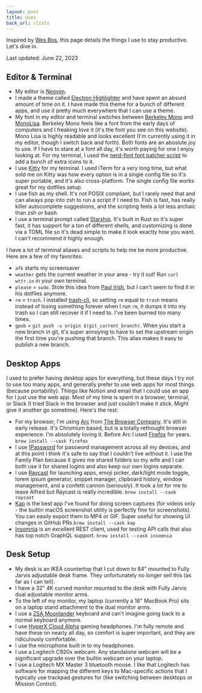 ```yaml
---
layout: post
title: Uses
back_url: /lists
---
```


Inspired by [Wes Bos](https://wesbos.com/uses/), this page details the things I use to stay productive. Let's dive in.

Last updated: June 22, 2023

## Editor & Terminal

- My editor is [Neovim](https://github.com/neovim/neovim). 
- I made a theme called [Electron Highlighter](/electron-highlighter) and have spent an absurd amount of time on it. I have made this theme for a bunch of different apps, and use it pretty much everywhere that I can use a theme.
- My font in my editor and terminal switches between [Berkeley Mono](https://berkeleygraphics.com) and [MonoLisa](https://monolisa.dev). Berkeley Mono feels like a font from the early days of computers and I freaking love it (it's the font you see on this website). Mono Lisa is highly readable and looks excellent (I'm currently using it in my editor, though I switch back and forth). Both fonts are an aboslute joy to use. If I have to stare at a font all day, it's worth paying for one I enjoy looking at. For my terminal, I used the [nerd-font font patcher script](https://github.com/ryanoasis/nerd-fonts/blob/master/font-patcher) to add a bunch of extra icons to it.
- I use [Kitty](https://sw.kovidgoyal.net/kitty/) for my terminal. I used iTerm for a very long time, but what sold me on Kitty was how every option is in a single config file so it's super portable, and it's also cross-platform. The single config file works great for my dotfiles setup.
- I use fish as my shell. It's not POSIX compliant, but I rarely need that and can always pop into zsh to run a script if I need to. Fish is fast, has really killer autocomplete suggestions, and the scripting feels a lot less archaic than zsh or bash.
- I use a terminal prompt called [Starship](https://starship.rs). It's built in Rust so it's super fast, it has support for a ton of different shells, and customizing is done via a TOML file so it's dead simple to make it look exactly how you want. I can't recommend it highly enough.

I have a lot of terminal aliases and scripts to help me be more
productive. Here are a few of my favorites:

- `afk` starts my screensaver
- `weather` gets the current weather in your area - try it out! Run `curl wttr.in` in your own terminal.
- `please` = `sudo`. Stole this idea from [Paul Irish](https://github.com/paulirish/dotfiles), but I can't seem to find it in his dotfiles anymore.
- `rm` = `trash`. I installed [trash-cli](https://github.com/sindresorhus/trash-cli), so setting `rm` equal to `trash` means instead of losing something forever when I run `rm`, it dumps it into my trash so I can still recover it if I need to. I've been burned too many times.
- `gpub` = `git push -u origin $(git_current_branch)`. When you start a new branch in git, it's super annoying to have to set the upstream origin the first time you're pushing that branch. This alias makes it easy to publish a new branch.

## Desktop Apps

I used to prefer having desktop apps for everything, but these days I try not to use too many apps, and generally prefer to use web apps for most things (because portability). Things like Notion and email that I could use an app for I just use the web app. Most of my time is spent in a browser, terminal, or Slack (I tried Slack in the browser and just couldn't make it stick. Might give it another go sometime). Here's the rest:

- For my browser, I'm using [Arc](https://arc.net) from [The Browser Company](https://thebrowser.company). It's still in early release. It's Chromium based, but is a totally rethought browser experience. I'm absolutely loving it. Before Arc I used [Firefox](https://firefox.com) for years.  `brew install --cask firefox`
- I use [1Password](https://1password.com) for password management across all my devices, and at this point I think it's safe to say that I couldn't live without it. I use the Family Plan because it gives me shared folders so my wife and I can both use it for shared logins and also keep our own logins separate.
- I use [Raycast](https://raycast.com) for launching apps, emoji picker, dark/light mode toggle, lorem ipsum generator, snippet manager, clipboard history, window management, and a confetti cannon (seriously). It took a lot for me to leave Alfred but Raycast is really incredible. `brew install --cask raycast`
- [Kap](https://getkap.co) is the best app I've found for doing screen captures (for videos only - the builtin macOS screenshot utility is perfectly fine for screenshots). You can easily export them to MP4 or GIF. Super useful for showing UI changes in GitHub PRs.`brew install --cask kap`
- [Insomnia](https://insomnia.rest) is an excellent REST client, used for testing API calls that also has top notch GraphQL support. `brew install --cask insomnia`

## Desk Setup

- My desk is an IKEA countertop that I cut down to 84" mounted to Fully Jarvis adjustable desk frame. They unfortunately no longer sell this (as far as I can tell).
- I have a 32" 4K curved monitor mounted to the desk with Fully Jarvis dual adjustable monitor arms.
- To the left of my monitor, my laptop (currently a 16" MacBook Pro) sits on a laptop stand attachment to the dual monitor arms.
- I use a [ZSA Moonlander](https://zsa.io/moonlander) keyboard and can't imagine going back to a normal keyboard anymore.
- I use [HyperX Cloud Alpha](https://smile.amazon.com/gp/product/B074NBSF9N/ref=ppx_yo_dt_b_search_asin_title?ie=UTF8) gaming headphones. I'm fully remote and have these on nearly all day, so comfort is super important, and they are ridiculously comfortable.
- I use the microphone built in to my headphones.
- I use a Logitech C920x webcam. Any standalone webcam will be a significant upgrade over the builtin webcam on your laptop.
- I use a Logitech MX Master 3 bluetooth mouse. I like that Logitech has software for mapping the different keys to Mac-specific actions that I typically use trackpad gestures for (like switching between desktops or Mission Control).
